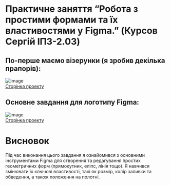 # Практичне заняття “Робота з простими формами та їх властивостями у Figma.” (Курсов Сергій ІПЗ-2.03)
## По-перше маємо візерунки (я зробив декілька прапорів):
![image](https://github.com/user-attachments/assets/619e8218-3961-4757-a6a4-a10143c015fd)
<br>
<a href="https://www.figma.com/design/RSVLw1qRXAXyzPXWt20t5w/Untitled?node-id=6-2&t=Z7Abu0OfBmw6z0KU-1">Сторінка проекту</a>
## Основне завдання для логотипу Figma:
![image](https://github.com/user-attachments/assets/c4477990-fddb-4911-9830-f61ceea56e7d)
<br>
<a href="https://www.figma.com/design/RSVLw1qRXAXyzPXWt20t5w/Untitled?node-id=0-1&t=Z7Abu0OfBmw6z0KU-1">Сторінка проекту</a>
# Висновок
Під час виконання цього завдання я ознайомився з основними інструментами Figma для створення та редагування простих геометричних форм (прямокутник, еліпс, лінія тощо). Я навчився змінювати їх ключові властивості, такі як розмір, колір заливки та обведення, а також положення на полотні.
